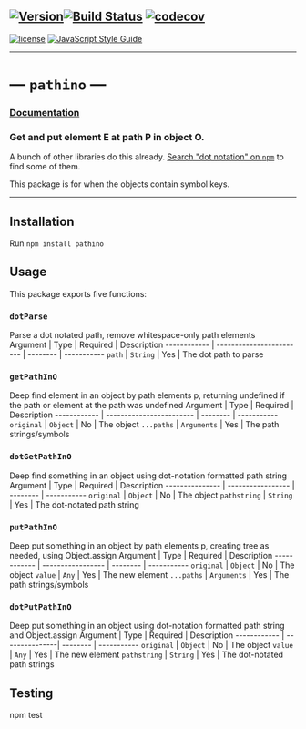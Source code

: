 [![Version](https://img.shields.io/github/package-json/v/anwarhahjjeffersongeorge/pathino/master.svg)](https://github.com/anwarhahjjeffersongeorge/pathino)[![Build Status](https://travis-ci.com/anwarhahjjeffersongeorge/pathino.svg?branch=master)](https://travis-ci.com/anwarhahjjeffersongeorge/pathino) [![codecov](https://codecov.io/gh/anwarhahjjeffersongeorge/pathino/branch/master/graph/badge.svg)](https://codecov.io/gh/anwarhahjjeffersongeorge/pathino)
------------

[![license](https://img.shields.io/github/license/anwarhahjjeffersongeorge/pathino.svg)](UNLICENSE) [![JavaScript Style Guide](https://img.shields.io/badge/code_style-standard-blue.svg)](https://standardjs.com)

--------------

# &mdash; `pathino` &mdash;
### [Documentation](https://anwarhahjjeffersongeorge.github.io/pathino/)

### Get and put element E at path P in object O.

A bunch of other libraries do this already. [Search "dot notation" on `npm`](https://www.npmjs.com/search?q=dot%20notation) to find some of them.

This package is for when the objects contain symbol keys.

------
## Installation

Run `npm install pathino`

## Usage
This package exports five functions:

### `dotParse`
Parse a dot notated path, remove whitespace-only path elements  
Argument     | Type                     | Required | Description
------------ | ------------------------ | -------- | -----------
`path`       | `String`                 | Yes      |  The dot path to parse

### `getPathInO` 
Deep find element in an object by path elements p, returning undefined if the path or element at the path was undefined
Argument     | Type                     | Required | Description
------------ | ------------------------ | -------- | -----------
`original`   | `Object`                 | No       |  The object
`...paths`   | `Arguments`              | Yes      | The path strings/symbols 

### `dotGetPathInO`
Deep find something in an object using dot-notation formatted path string
Argument        | Type              | Required | Description
--------------- | ----------------- | -------- | -----------
`original`      | `Object`          | No       |  The object
`pathstring`    | `String`          | Yes      |  The dot-notated path string


### `putPathInO`
Deep put something in an object by path elements p, creating tree as needed, using Object.assign
Argument     | Type              | Required | Description
------------ | ----------------- | -------- | -----------
`original`   | `Object`          | No       |  The object
`value`      | `Any`             | Yes      |  The new element
`...paths`   | `Arguments`       | Yes      | The path strings/symbols 

### `dotPutPathInO`
Deep put something in an object using dot-notation formatted path string and Object.assign
Argument     | Type           | Required | Description
------------ | ---------------| -------- | -----------
`original`   | `Object`       | No       |  The object
`value`      | `Any`          | Yes      |  The new element
`pathstring` | `String`       | Yes      | The dot-notated path strings


## Testing
npm test
